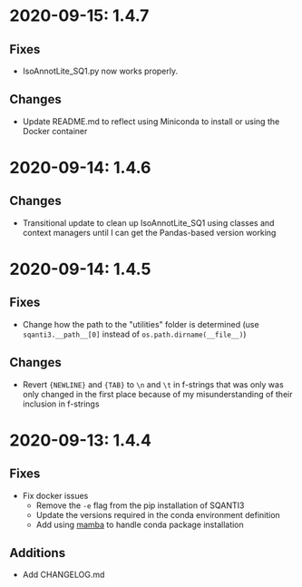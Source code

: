 # 2020-09-15: 1.4.7

## Fixes
* IsoAnnotLite_SQ1.py now works properly.

## Changes
* Update README.md to reflect using Miniconda to install or using the Docker
container


# 2020-09-14: 1.4.6

## Changes
* Transitional update to clean up IsoAnnotLite_SQ1 using classes and context
  managers until I can get the Pandas-based version working

# 2020-09-14: 1.4.5

## Fixes
* Change how the path to the "utilities" folder is determined
  (use `sqanti3.__path__[0]` instead of `os.path.dirname(__file__)`)

## Changes
* Revert `{NEWLINE}` and `{TAB}` to `\n` and `\t` in f-strings that was only
  was only changed in the first place because of my misunderstanding of their
  inclusion in f-strings

# 2020-09-13: 1.4.4

## Fixes
* Fix docker issues
  * Remove the `-e` flag from the pip installation of SQANTI3
  * Update the versions required in the conda environment definition
  * Add using [mamba](https://github.com/mamba-org/mamba) to handle
conda package installation

## Additions
* Add CHANGELOG.md